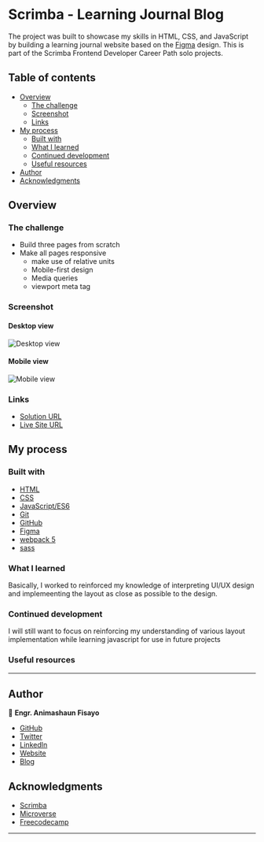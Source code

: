 # Scrimba - Learning Journal Blog

The project was built to showcase my skills in HTML, CSS, and JavaScript by building a learning journal website based on the [Figma](https://www.figma.com/file/HX22f5YqABC0Yi8XQaE2NW/Learning-Journal%2FBlog) design. This is part of the Scrimba Frontend Developer Career Path solo projects.

## Table of contents

- [Overview](#overview)
  - [The challenge](#the-challenge)
  - [Screenshot](#screenshot)
  - [Links](#links)
- [My process](#my-process)
  - [Built with](#built-with)
  - [What I learned](#what-i-learned)
  - [Continued development](#continued-development)
  - [Useful resources](#useful-resources)
- [Author](#author)
- [Acknowledgments](#acknowledgments)


## Overview

### The challenge

- Build three pages from scratch
- Make all pages responsive
  - make use of relative units
  - Mobile-first design
  - Media queries
  - viewport meta tag



### Screenshot

#### Desktop view

![Desktop view](#)

#### Mobile view

![Mobile view](#)

### Links

- [Solution URL](https://github.com/fmanimashaun/learning-journal)
- [Live Site URL](https://fmanimashaun.github.io/learning-journal/)

## My process

### Built with

- [HTML](https://developer.mozilla.org/en-US/docs/Web/HTML)
- [CSS](https://developer.mozilla.org/en-US/docs/Web/CSS)
- [JavaScript/ES6](https://262.ecma-international.org/6.0/)
- [Git](https://git-scm.com/)
- [GitHub](https://github.com)
- [Figma](https://www.figma.com/)
- [webpack 5](https://webpack.js.org/)
- [sass](https://sass-lang.com/)

### What I learned

Basically, I worked to reinforced my knowledge of interpreting UI/UX design and implemeenting the  layout as close as possible to the design.

### Continued development

I will still want to focus on reinforcing my understanding of various layout implementation while learning javascript for use in future projects

### Useful resources

------

## Author

👤 **Engr. Animashaun Fisayo**

- [GitHub](https://github.com/fmanimashaun)
- [Twitter](https://twitter.com/fmanimashaun)
- [LinkedIn](https://www.linkedin.com/in/fmanimashaun/)
- [Website](https://fmanimashaun.com)
- [Blog](https://blog.fmanimashaun.com)

## Acknowledgments

- [Scrimba](https://scrimba.com/)
- [Microverse](https://www.microverse.org/?grsf=a72hqa)
- [Freecodecamp](https://www.freecodecamp.org/)

------
